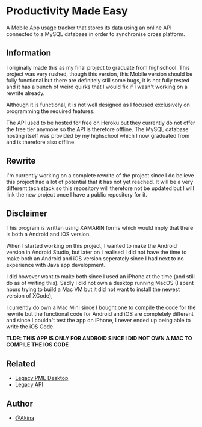 
# Productivity Made Easy

A Mobile App usage tracker that stores its data using an online API connected to a MySQL database in order to synchronise cross platform.


## Information

I originally made this as my final project to graduate from highschool. This project was very rushed, though this version, this Mobile version should be fully functional but there are definitely still some bugs, it is not fully tested and it has a bunch of weird quirks that I would fix if I wasn't working on a rewrite already.

Although it is functional, it is not well designed as I focused exclusively on programming the required features.

The API used to be hosted for free on Heroku but they currently do not offer the free tier anymore so the API is therefore offline. The MySQL database hosting itself was provided by my highschool which I now graduated from and is therefore also offline.

## Rewrite

I'm currently working on a complete rewrite of the project since I do believe this project had a lot of potential that it has not yet reached. It will be a very different tech stack so this repository will therefore not be updated but I will link the new project once I have a public repository for it.


## Disclaimer

This program is written using XAMARIN forms which would imply that there is both a Android and iOS version. 

When I started working on this project, I wanted to make the Android version in Android Studio, but later on I realised I did not have the time to make both an Android and iOS version seperately since I had next to no experience with Java app development.

 I did however want to make both since I used an iPhone at the time (and still do as of writing this). Sadly I did not own a desktop running MacOS (I spent hours trying to build a Mac VM but it did not want to install the newest version of XCode), 

I currently do own a Mac Mini since I bought one to compile the code for the rewrite but the functional code for Android and iOS are completely different and since I couldn't test the app on iPhone, I never ended up being able to write the iOS Code.

**TLDR: THIS APP IS ONLY FOR ANDROID SINCE I DID NOT OWN A MAC TO COMPILE THE IOS CODE**

## Related

- [Legacy PME Desktop](https://github.com/kaajjaak/PMEDesktopLegacy)
- [Legacy API](https://github.com/kaajjaak/PMEAPILegacy)


## Author

- [@Akina](https://www.github.com/kaajjaak)

